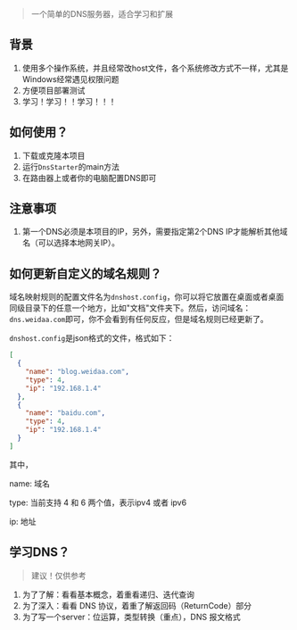 > 一个简单的DNS服务器，适合学习和扩展

## 背景

1. 使用多个操作系统，并且经常改host文件，各个系统修改方式不一样，尤其是Windows经常遇见权限问题
2. 方便项目部署测试
3. 学习！学习！！学习！！！

## 如何使用？

1. 下载或克隆本项目
2. 运行`DnsStarter`的main方法
3. 在路由器上或者你的电脑配置DNS即可

## 注意事项

1. 第一个DNS必须是本项目的IP，另外，需要指定第2个DNS IP才能解析其他域名（可以选择本地网关IP）。

## 如何更新自定义的域名规则？

域名映射规则的配置文件名为`dnshost.config`，你可以将它放置在桌面或者桌面同级目录下的任意一个地方，比如"文档"文件夹下。然后，访问域名：`dns.weidaa.com`即可，你不会看到有任何反应，但是域名规则已经更新了。

`dnshost.config`是json格式的文件，格式如下：

```json
[
  {
    "name": "blog.weidaa.com",
    "type": 4,
    "ip": "192.168.1.4"
  },
  {
    "name": "baidu.com",
    "type": 4,
    "ip": "192.168.1.4"
  }
]
```

其中，

name: 域名

type: 当前支持 4 和 6 两个值，表示ipv4 或者 ipv6

ip: 地址

## 学习DNS？

> 建议！仅供参考

1. 为了了解：看看基本概念，着重看递归、迭代查询
2. 为了深入：看看 DNS 协议，着重了解返回码（ReturnCode）部分
3. 为了写一个server：位运算，类型转换（重点），DNS 报文格式
